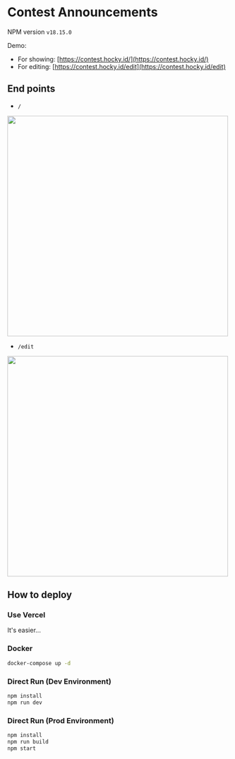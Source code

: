 # Contest Announcements

NPM version `v18.15.0`  

Demo:
- For showing: [https://contest.hocky.id/](https://contest.hocky.id/)
- For editing: [https://contest.hocky.id/edit](https://contest.hocky.id/edit)

## End points

- `/`

<img src="https://github.com/hockyy/contest-announcement/assets/19528709/cb65b0e6-1c5b-4776-aa59-4a36ba5305f6" width="500px">

- `/edit`

<img src="https://github.com/hockyy/contest-announcement/assets/19528709/649eb672-4f1d-4bd2-be31-bfa6b7373848" width="500px">

## How to deploy

### Use Vercel

It's easier...

### Docker

```bash
docker-compose up -d
```

### Direct Run (Dev Environment)

```bash
npm install
npm run dev
```

### Direct Run (Prod Environment)

```bash
npm install
npm run build
npm start
```
